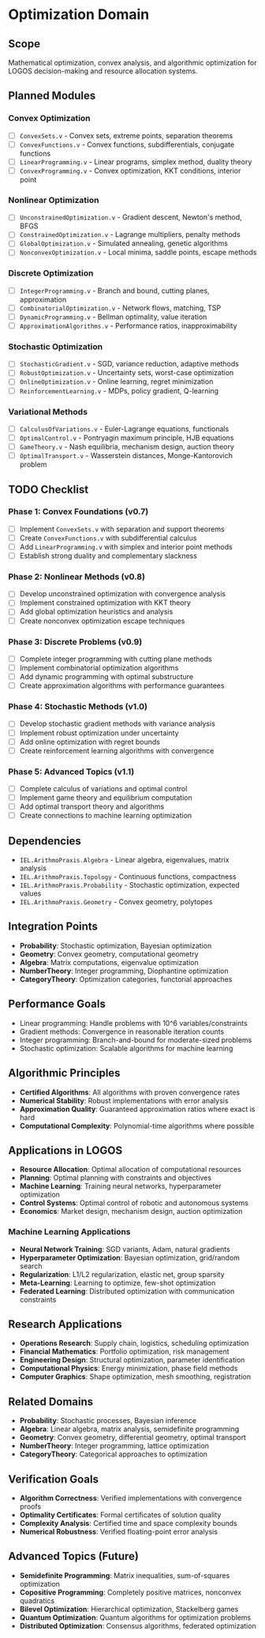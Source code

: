 # Optimization Domain

## Scope
Mathematical optimization, convex analysis, and algorithmic optimization for LOGOS decision-making and resource allocation systems.

## Planned Modules

### Convex Optimization
- [ ] `ConvexSets.v` - Convex sets, extreme points, separation theorems
- [ ] `ConvexFunctions.v` - Convex functions, subdifferentials, conjugate functions
- [ ] `LinearProgramming.v` - Linear programs, simplex method, duality theory
- [ ] `ConvexProgramming.v` - Convex optimization, KKT conditions, interior point

### Nonlinear Optimization
- [ ] `UnconstrainedOptimization.v` - Gradient descent, Newton's method, BFGS
- [ ] `ConstrainedOptimization.v` - Lagrange multipliers, penalty methods
- [ ] `GlobalOptimization.v` - Simulated annealing, genetic algorithms
- [ ] `NonconvexOptimization.v` - Local minima, saddle points, escape methods

### Discrete Optimization
- [ ] `IntegerProgramming.v` - Branch and bound, cutting planes, approximation
- [ ] `CombinatorialOptimization.v` - Network flows, matching, TSP
- [ ] `DynamicProgramming.v` - Bellman optimality, value iteration
- [ ] `ApproximationAlgorithms.v` - Performance ratios, inapproximability

### Stochastic Optimization
- [ ] `StochasticGradient.v` - SGD, variance reduction, adaptive methods
- [ ] `RobustOptimization.v` - Uncertainty sets, worst-case optimization
- [ ] `OnlineOptimization.v` - Online learning, regret minimization
- [ ] `ReinforcementLearning.v` - MDPs, policy gradient, Q-learning

### Variational Methods
- [ ] `CalculusOfVariations.v` - Euler-Lagrange equations, functionals
- [ ] `OptimalControl.v` - Pontryagin maximum principle, HJB equations
- [ ] `GameTheory.v` - Nash equilibria, mechanism design, auction theory
- [ ] `OptimalTransport.v` - Wasserstein distances, Monge-Kantorovich problem

## TODO Checklist

### Phase 1: Convex Foundations (v0.7)
- [ ] Implement `ConvexSets.v` with separation and support theorems
- [ ] Create `ConvexFunctions.v` with subdifferential calculus
- [ ] Add `LinearProgramming.v` with simplex and interior point methods
- [ ] Establish strong duality and complementary slackness

### Phase 2: Nonlinear Methods (v0.8)
- [ ] Develop unconstrained optimization with convergence analysis
- [ ] Implement constrained optimization with KKT theory
- [ ] Add global optimization heuristics and analysis
- [ ] Create nonconvex optimization escape techniques

### Phase 3: Discrete Problems (v0.9)
- [ ] Complete integer programming with cutting plane methods
- [ ] Implement combinatorial optimization algorithms
- [ ] Add dynamic programming with optimal substructure
- [ ] Create approximation algorithms with performance guarantees

### Phase 4: Stochastic Methods (v1.0)
- [ ] Develop stochastic gradient methods with variance analysis
- [ ] Implement robust optimization under uncertainty
- [ ] Add online optimization with regret bounds
- [ ] Create reinforcement learning algorithms with convergence

### Phase 5: Advanced Topics (v1.1)
- [ ] Complete calculus of variations and optimal control
- [ ] Implement game theory and equilibrium computation
- [ ] Add optimal transport theory and algorithms
- [ ] Create connections to machine learning optimization

## Dependencies
- `IEL.ArithmoPraxis.Algebra` - Linear algebra, eigenvalues, matrix analysis
- `IEL.ArithmoPraxis.Topology` - Continuous functions, compactness
- `IEL.ArithmoPraxis.Probability` - Stochastic optimization, expected values
- `IEL.ArithmoPraxis.Geometry` - Convex geometry, polytopes

## Integration Points
- **Probability**: Stochastic optimization, Bayesian optimization
- **Geometry**: Convex geometry, computational geometry
- **Algebra**: Matrix computations, eigenvalue optimization
- **NumberTheory**: Integer programming, Diophantine optimization
- **CategoryTheory**: Optimization categories, functorial approaches

## Performance Goals
- Linear programming: Handle problems with 10^6 variables/constraints
- Gradient methods: Convergence in reasonable iteration counts
- Integer programming: Branch-and-bound for moderate-sized problems
- Stochastic optimization: Scalable algorithms for machine learning

## Algorithmic Principles
- **Certified Algorithms**: All algorithms with proven convergence rates
- **Numerical Stability**: Robust implementations with error analysis
- **Approximation Quality**: Guaranteed approximation ratios where exact is hard
- **Computational Complexity**: Polynomial-time algorithms where possible

## Applications in LOGOS
- **Resource Allocation**: Optimal allocation of computational resources
- **Planning**: Optimal planning with constraints and objectives
- **Machine Learning**: Training neural networks, hyperparameter optimization
- **Control Systems**: Optimal control of robotic and autonomous systems
- **Economics**: Market design, mechanism design, auction optimization

### Machine Learning Applications
- **Neural Network Training**: SGD variants, Adam, natural gradients
- **Hyperparameter Optimization**: Bayesian optimization, grid/random search
- **Regularization**: L1/L2 regularization, elastic net, group sparsity
- **Meta-Learning**: Learning to optimize, few-shot optimization
- **Federated Learning**: Distributed optimization with communication constraints

## Research Applications
- **Operations Research**: Supply chain, logistics, scheduling optimization
- **Financial Mathematics**: Portfolio optimization, risk management
- **Engineering Design**: Structural optimization, parameter identification
- **Computational Physics**: Energy minimization, phase field methods
- **Computer Graphics**: Shape optimization, mesh smoothing, registration

## Related Domains
- **Probability**: Stochastic processes, Bayesian inference
- **Algebra**: Linear algebra, matrix analysis, semidefinite programming
- **Geometry**: Convex geometry, differential geometry, optimal transport
- **NumberTheory**: Integer programming, lattice optimization
- **CategoryTheory**: Categorical approaches to optimization

## Verification Goals
- **Algorithm Correctness**: Verified implementations with convergence proofs
- **Optimality Certificates**: Formal certificates of solution quality
- **Complexity Analysis**: Certified time and space complexity bounds
- **Numerical Robustness**: Verified floating-point error analysis

## Advanced Topics (Future)
- **Semidefinite Programming**: Matrix inequalities, sum-of-squares optimization
- **Copositive Programming**: Completely positive matrices, nonconvex quadratics
- **Bilevel Optimization**: Hierarchical optimization, Stackelberg games
- **Quantum Optimization**: Quantum algorithms for optimization problems
- **Distributed Optimization**: Consensus algorithms, federated optimization
